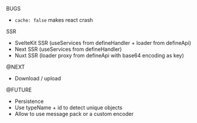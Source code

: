 BUGS

- `cache: false` makes react crash

SSR

- SvelteKit SSR (useServices from defineHandler + loader from defineApi)
- Next SSR (useServices from defineHandler)
- Nuxt SSR (loader proxy from defineApi with base64 encoding as key)

@NEXT

- Download / upload

@FUTURE

- Persistence
- Use typeName + id to detect unique objects
- Allow to use message pack or a custom encoder
